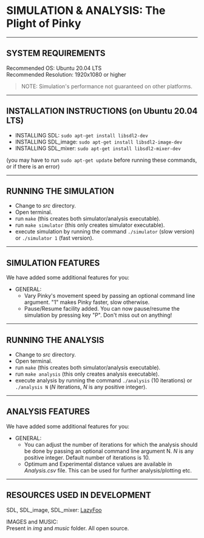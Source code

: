 # SIMULATION & ANALYSIS: The Plight of Pinky

---
SYSTEM REQUIREMENTS  
---
Recommended OS: Ubuntu 20.04 LTS  
Recommended Resolution: 1920x1080 or higher  

> NOTE: Simulation's performance not guaranteed on other platforms.  

---
INSTALLATION INSTRUCTIONS (on Ubuntu 20.04 LTS)  
---
- INSTALLING SDL: `sudo apt-get install libsdl2-dev`
- INSTALLING SDL_image: `sudo apt-get install libsdl2-image-dev`   
- INSTALLING SDL_mixer: `sudo apt-get install libsdl2-mixer-dev`  
	
(you may have to run `sudo apt-get update` before running these commands, or if there is an error)  

---
RUNNING THE SIMULATION 
---
- Change to *src* directory.  
- Open terminal.  
- run `make` (this creates both simulator/analysis executable).
- run `make simulator` (this only creates simulator executable). 
- execute simulation by running the command `./simulator` (slow version) or `./simulator 1` (fast version).

---
SIMULATION FEATURES
---
We have added some additional features for you:  

- GENERAL:  
	- Vary Pinky's movement speed by passing an optional command line argument. "1" makes Pinky faster, slow otherwise.
	- Pause/Resume facility added. You can now pause/resume the simulation by pressing key "P". Don't miss out on anything!

---
RUNNING THE ANALYSIS 
---
- Change to *src* directory.  
- Open terminal.  
- run `make` (this creates both simulator/analysis executable).
- run `make analysis` (this only creates analysis executable). 
- execute analysis by running the command `./analysis` (10 iterations) or `./analysis N` (*N* iterations, *N* is any positive integer).

---
ANALYSIS FEATURES
---
We have added some additional features for you:  

- GENERAL:  
	- You can adjust the number of iterations for which the analysis should be done by passing an optional command line argument N. *N* is any positive integer. Default number of iterations is 10.
	- Optimum and Experimental distance values are available in *Analysis.csv* file. This can be used for further analysis/plotting etc.

	  
---
RESOURCES USED IN DEVELOPMENT   
---
SDL, SDL_image, SDL_mixer: [LazyFoo](https://lazyfoo.net/tutorials/SDL/index.php)   

IMAGES and MUSIC:  
Present in *img* and *music* folder. All open source.  
